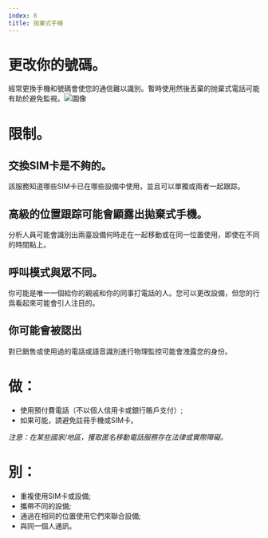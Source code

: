 ```yaml
---
index: 8
title: 拋棄式手機
---
```

# 更改你的號碼。

經常更換手機和號碼會使您的通信難以識別。暫時使用然後丟棄的抛棄式電話可能有助於避免監視。![圖像](mobile7.png)

# 限制。

## 交換SIM卡是不夠的。

該服務知道哪些SIM卡已在哪些設備中使用，並且可以單獨或兩者一起跟踪。

## 高級的位置跟踪可能會顯露出拋棄式手機。

分析人員可能會識別出兩臺設備何時走在一起移動或在同一位置使用，即使在不同的時間點上。

## 呼叫模式與眾不同。

你可能是唯一一個給你的親戚和你的同事打電話的人。您可以更改設備，但您的行爲看起來可能會引人注目的。

## 你可能會被認出

對已銷售或使用過的電話或語音識別進行物理監控可能會洩露您的身份。

# 做：

*   使用預付費電話（不以個人信用卡或銀行賬戶支付）;
*   如果可能，請避免註冊手機或SIM卡。

*注意：在某些國家/地區，獲取匿名移動電話服務存在法律或實際障礙。*

# 別：

*   重複使用SIM卡或設備;
*   攜帶不同的設備;
*   通過在相同的位置使用它們來聯合設備;
*   與同一個人通訊。